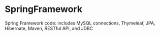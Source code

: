 # SpringFramework
 Spring Framework code: includes MySQL connections, Thymeleaf, JPA, Hibernate, Maven, RESTful API, and JDBC
